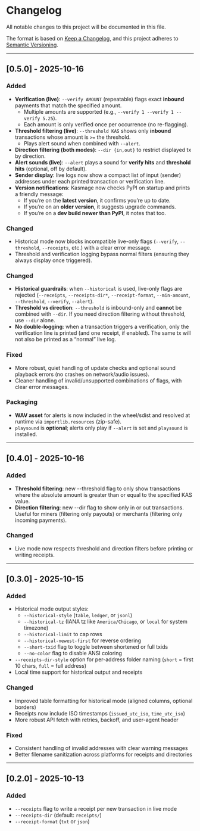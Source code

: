 # Changelog
All notable changes to this project will be documented in this file.

The format is based on [Keep a Changelog](https://keepachangelog.com/en/1.1.0/),
and this project adheres to [Semantic Versioning](https://semver.org/spec/v2.0.0.html).

<!-- ## [Unreleased]
### Added
### Changed
### Fixed
-->

---

## [0.5.0] - 2025-10-16
### Added
- **Verification (live)**: `--verify AMOUNT` (repeatable) flags exact **inbound** payments that match the specified amount.  
  - Multiple amounts are supported (e.g., `--verify 1 --verify 1 --verify 5.25`).
  - Each amount is only verified once per occurrence (no re-flagging).
- **Threshold filtering (live)**: `--threshold KAS` shows only **inbound** transactions whose amount is `>=` the threshold.  
  - Plays alert sound when combined with `--alert`.
- **Direction filtering (both modes)**: `--dir {in,out}` to restrict displayed tx by direction.
- **Alert sounds (live)**: `--alert` plays a sound for **verify hits** and **threshold hits** (optional, off by default).
- **Sender display**: live logs now show a compact list of input (sender) addresses under each printed transaction or verification line.
- **Version notifications**: Kasmage now checks PyPI on startup and prints a friendly message:  
  - If you’re on the **latest version**, it confirms you’re up to date.  
  - If you’re on an **older version**, it suggests upgrade commands.  
  - If you’re on a **dev build newer than PyPI**, it notes that too.

### Changed
- Historical mode now blocks incompatible live-only flags (`--verify`, `--threshold`, `--receipts`, etc.) with a clear error message.
- Threshold and verification logging bypass normal filters (ensuring they always display once triggered).
### Changed
- **Historical guardrails**: when `--historical` is used, live-only flags are rejected (`--receipts`, `--receipts-dir*`, `--receipt-format`, `--min-amount`, `--threshold`, `--verify`, `--alert`).
- **Threshold vs direction**: `--threshold` is inbound-only and **cannot** be combined with `--dir`. If you need direction filtering without threshold, use `--dir` alone.
- **No double-logging**: when a transaction triggers a verification, only the verification line is printed (and one receipt, if enabled). The same tx will not also be printed as a “normal” live log.

### Fixed
- More robust, quiet handling of update checks and optional sound playback errors (no crashes on network/audio issues).
- Cleaner handling of invalid/unsupported combinations of flags, with clear error messages.

### Packaging
- **WAV asset** for alerts is now included in the wheel/sdist and resolved at runtime via `importlib.resources` (zip-safe).
- `playsound` is **optional**; alerts only play if `--alert` is set and `playsound` is installed.

---

## [0.4.0] - 2025-10-16
### Added
- **Threshold filtering**: new --threshold flag to only show transactions where the absolute amount is greater than or equal to the specified KAS value.
- **Direction filtering**: new --dir flag to show only in or out transactions.  
  Useful for miners (filtering only payouts) or merchants (filtering only incoming payments).

### Changed
- Live mode now respects threshold and direction filters before printing or writing receipts.

---

## [0.3.0] - 2025-10-15
### Added
- Historical mode output styles:
  - `--historical-style` (`table`, `ledger`, or `jsonl`)
  - `--historical-tz` (IANA tz like `America/Chicago`, or `local` for system timezone)
  - `--historical-limit` to cap rows
  - `--historical-newest-first` for reverse ordering
  - `--short-txid` flag to toggle between shortened or full txids
  - `--no-color` flag to disable ANSI coloring
- `--receipts-dir-style` option for per-address folder naming (`short` = first 10 chars, `full` = full address)
- Local time support for historical output and receipts

### Changed
- Improved table formatting for historical mode (aligned columns, optional borders)
- Receipts now include ISO timestamps (`issued_utc_iso`, `time_utc_iso`)
- More robust API fetch with retries, backoff, and user-agent header

### Fixed
- Consistent handling of invalid addresses with clear warning messages
- Better filename sanitization across platforms for receipts and directories

---

## [0.2.0] - 2025-10-13
### Added
- `--receipts` flag to write a receipt per new transaction in live mode
- `--receipts-dir` (default: `receipts/`)
- `--receipt-format` (`txt` or `json`)